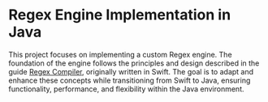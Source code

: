 # Regex Engine Implementation in Java

This project focuses on implementing a custom Regex engine. The foundation of the engine follows the principles and design described in the guide [Regex Compiler](https://kean.blog/post/regex-compiler), originally written in Swift. The goal is to adapt and enhance these concepts while transitioning from Swift to Java, ensuring functionality, performance, and flexibility within the Java environment.
